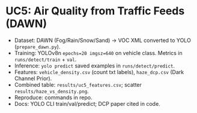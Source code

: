 # UC5: Air Quality from Traffic Feeds (DAWN)
- Dataset: DAWN (Fog/Rain/Snow/Sand) → VOC XML converted to YOLO (`prepare_dawn.py`).
- Training: YOLOv8n `epochs=20 imgsz=640` on vehicle class. Metrics in `runs/detect/train` + `val`.
- Inference: `yolo predict` saved examples in `runs/detect/predict`.  
- Features: `vehicle_density.csv` (count txt labels), `haze_dcp.csv` (Dark Channel Prior).  
- Combined table: `results/uc5_features.csv`; scatter `results/haze_vs_density.png`.  
- Reproduce: commands in repo.  
- Docs: YOLO CLI train/val/predict; DCP paper cited in code.  

